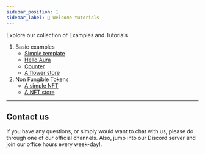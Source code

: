 ```yaml
---
sidebar_position: 1
sidebar_label: 🏡 Welcome tutorials
---
```

Explore our collection of Examples and Tutorials

1. Basic examples
   - [Simple template](./examples/0.simple-template.md)
   - [Hello Aura](./examples/1.first-app.md)
   - [Counter](./examples/2.counter.md)
   - [A flower store](examples/3.store-flower.md)
2. Non Fungible Tokens
   - [A simple NFT](./nfts/1.nft.md)
   - [A NFT store](./nfts/2.store.md)

---

## Contact us

If you have any questions, or simply would want to chat with us, please do through one of our official channels. Also, jump into our Discord server and join our office hours every week-day!.
